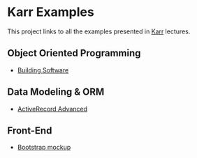 # Karr Examples

This project links to all the examples presented in [Karr](http://karr.lewagon.org) lectures.

## Object Oriented Programming

* [Building Software](https://github.com/lewagon/karr-examples-oop-03)

## Data Modeling & ORM

* [ActiveRecord Advanced](https://github.com/lewagon/karr-examples-db-04)

## Front-End

* [Bootstrap mockup](https://github.com/lewagon/karr-examples-frontend-03)
